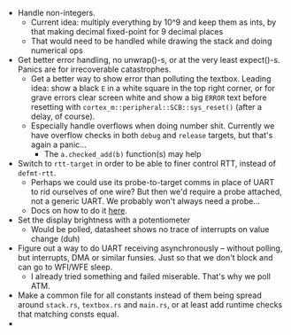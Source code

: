 - Handle non-integers.
  - Current idea: multiply everything by 10^9 and keep them as ints, by that making decimal fixed-point for 9 decimal places
  - That would need to be handled while drawing the stack and doing numerical ops
- Get better error handling, no unwrap()-s, or at the very least expect()-s. Panics are for irrecoverable catastrophes.
  - Get a better way to show error than polluting the textbox. Leading idea: show a black `E` in a white square in the top right corner, or for grave errors clear screen white and show a big `ERROR` text before resetting with `cortex_m::peripheral::SCB::sys_reset()` (after a delay, of course).
  - Especially handle overflows when doing number shit. Currently we have overflow checks in both `debug` and `release` targets, but that's again a panic...
    - The `a.checked_add(b)` function(s) may help
- Switch to `rtt-target` in order to be able to finer control RTT, instead of `defmt-rtt`.
  - Perhaps we could use its probe-to-target comms in place of UART to rid ourselves of one wire? But then we'd require a probe attached, not a generic UART. We probably won't always need a probe...
  - Docs on how to do it [here](https://docs.rs/rtt-target/latest/rtt_target/#defmt-integration).
- Set the display brightness with a potentiometer
  - Would be polled, datasheet shows no trace of interrupts on value change (duh)
- Figure out a way to do UART receiving asynchronously – without polling, but interrupts, DMA or similar funsies. Just so that we don't block and can go to WFI/WFE sleep.
  - I already tried something and failed miserable. That's why we poll ATM.
- Make a common file for all constants instead of them being spread around `stack.rs`, `textbox.rs` and `main.rs`, or at least add runtime checks that matching consts equal.
- 